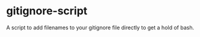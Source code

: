 # gitignore-script
A script to add filenames to your gitignore file directly to get a hold of bash.
